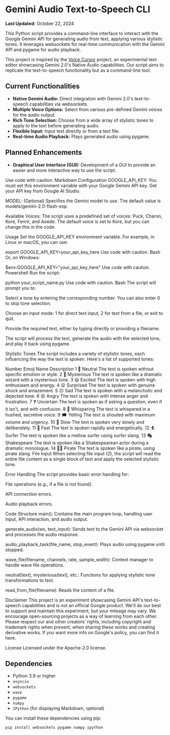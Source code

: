# Gemini Audio Text-to-Speech CLI

**Last Updated:** October 22, 2024

This Python script provides a command-line interface to interact with the Google Gemini API for generating audio from text, applying various stylistic tones. It leverages websockets for real-time communication with the Gemini API and pygame for audio playback.

This project is inspired by the [Voice Cursor](https://github.com/googlecreativelab/gemini-demos/tree/main/voice-cursor) project, an experimental text editor showcasing Gemini 2.0's Native Audio capabilities. Our script aims to replicate the text-to-speech functionality but as a command-line tool.

## Current Functionalities

-   **Native Gemini Audio:** Direct integration with Gemini 2.0's text-to-speech capabilities via websockets.
-   **Multiple Voice Options:** Select from various pre-defined Gemini voices for the audio output.
-   **Rich Tone Selection:** Choose from a wide array of stylistic tones to apply to the text before generating audio.
-   **Flexible Input:** Input text directly or from a text file.
-   **Real-time Audio Playback:** Plays generated audio using pygame.

## Planned Enhancements

-   **Graphical User Interface (GUI):** Development of a GUI to provide an easier and more interactive way to use the script.

Use code with caution.
Markdown
Configuration
GOOGLE_API_KEY: You must set this environment variable with your Google Gemini API key. Get your API key from Google AI Studio.

MODEL: (Optional) Specifies the Gemini model to use. The default value is models/gemini-2.0-flash-exp.

Available Voices: The script uses a predefined set of voices: Puck, Charon, Kore, Fenrir, and Aoede. The default voice is set to Kore, but you can change this in the code.

Usage
Set the GOOGLE_API_KEY environment variable. For example, in Linux or macOS, you can use:

export GOOGLE_API_KEY=your_api_key_here
Use code with caution.
Bash
Or, on Windows:

$env:GOOGLE_API_KEY="your_api_key_here"
Use code with caution.
Powershell
Run the script:

python your_script_name.py
Use code with caution.
Bash
The script will prompt you to:

Select a tone by entering the corresponding number. You can also enter 0 to skip tone selection.

Choose an input mode: 1 for direct text input, 2 for text from a file, or exit to quit.

Provide the required text, either by typing directly or providing a filename.

The script will process the text, generate the audio with the selected tone, and play it back using pygame.

Stylistic Tones
The script includes a variety of stylistic tones, each influencing the way the text is spoken. Here's a list of supported tones:

Number	Emoji	Name	Description
1	💬	Neutral	The text is spoken without specific emotion or style.
2	🔮	Mysterious	The text is spoken like a dramatic wizard with a mysterious tone.
3	😃	Excited	The text is spoken with high enthusiasm and energy.
4	😮	Surprised	The text is spoken with genuine shock and amazement.
5	😔	Sad	The text is spoken with a melancholic and dejected tone.
6	😡	Angry	The text is spoken with intense anger and frustration.
7	❓	Uncertain	The text is spoken as if asking a question, even if it isn't, and with confusion.
8	🦗	Whispering	The text is whispered in a hushed, secretive voice.
9	🗯️	Yelling	The text is shouted with maximum volume and urgency.
10	🐢	Slow	The text is spoken very slowly and deliberately.
11	🐰	Fast	The text is spoken rapidly and energetically.
12	🏄	Surfer	The text is spoken like a mellow surfer using surfer slang.
13	🎭	Shakespeare	The text is spoken like a Shakespearean actor during a dramatic monologue.
14	🏴‍☠️	Pirate	The text is spoken like a pirate, using pirate slang.
File Input
When selecting file input (2), the script will read the entire file content as a single block of text and apply the selected stylistic tone.

Error Handling
The script provides basic error handling for:

File operations (e.g., if a file is not found).

API connection errors.

Audio playback errors.

Code Structure
main(): Contains the main program loop, handling user input, API interaction, and audio output.

generate_audio(ws, text_input): Sends text to the Gemini API via websocket and processes the audio response.

audio_playback_task(file_name, stop_event): Plays audio using pygame until stopped.

wave_file(filename, channels, rate, sample_width): Context manager to handle wave file operations.

neutral(text), mysterious(text), etc.: Functions for applying stylistic tone transformations to text.

read_from_file(filename): Reads the content of a file.

Disclaimer
This project is an experiment showcasing Gemini API's text-to-speech capabilities and is not an official Google product. We'll do our best to support and maintain this experiment, but your mileage may vary. We encourage open-sourcing projects as a way of learning from each other. Please respect our and other creators' rights, including copyright and trademark rights when present, when sharing these works and creating derivative works. If you want more info on Google's policy, you can find it here.

License
Licensed under the Apache-2.0 license.

## Dependencies

- Python 3.9 or higher
- `asyncio`
- `websockets`
- `wave`
- `pygame`
- `numpy`
- `IPython` (for displaying Markdown, optional)

You can install these dependencies using pip:

```bash
pip install websockets pygame numpy ipython

